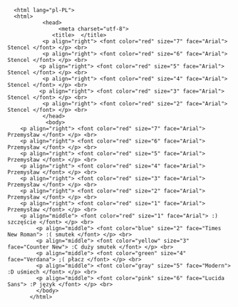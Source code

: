 <!DOCTYPE html>
      <html lang="pl-PL">
      <html>
               <head>
                    <meta charset="utf-8">
                  <title>  </title>
               <p align="right"> <font color="red" size="7" face="Arial"> Stencel </font> </p> <br>
               <p align="right"> <font color="red" size="6" face="Arial"> Stencel </font> </p> <br>
              <p align="right"> <font color="red" size="5" face="Arial"> Stencel </font> </p> <br>
               <p align="right"> <font color="red" size="4" face="Arial"> Stencel </font> </p> <br>
              <p align="right"> <font color="red" size="3" face="Arial"> Stencel </font> </p> <br>
               <p align="right"> <font color="red" size="2" face="Arial"> Stencel </font> </p> <br>
               </head>
                <body>
        <p align="right"> <font color="red" size="7" face="Arial"> Przemysław </font> </p> <br>
        <p align="right"> <font color="red" size="6" face="Arial"> Przemysław </font> </p> <br>
        <p align="right"> <font color="red" size="5" face="Arial"> Przemysław </font> </p> <br>
        <p align="right"> <font color="red" size="4" face="Arial"> Przemysław </font> </p> <br>
        <p align="right"> <font color="red" size="3" face="Arial"> Przemysław </font> </p> <br>
        <p align="right"> <font color="red" size="2" face="Arial"> Przemysław </font> </p> <br>
        <p align="right"> <font color="red" size="1" face="Arial"> Przemysław </font> </p> <br>
        <p align="middle"> <font color="red" size="1" face="Arial"> :) szczęście </font> </p> <br>
             <p align="middle"> <font color="blue" size="2" face="Times New Roman"> :( smutek </font> </p> <br>
             <p align="middle"> <font color="yellow" size="3" face="Counter New"> :C duży smutek </font> </p> <br>
             <p align="middle"> <font color="green" size="4" face="Verdana"> ;( płacz </font> </p> <br>
             <p align="middle"> <font color="gray" size="5" face="Modern"> :D uśmiech </font> </p> <br>
             <p align="middle"> <font color="pink" size="6" face="Lucida Sans"> :P język </font> </p> <br>
             </body>
           </html>
